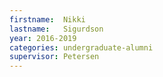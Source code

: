 ```yaml
---
firstname:  Nikki
lastname:   Sigurdson
year: 2016-2019
categories: undergraduate-alumni
supervisor: Petersen
---
```


